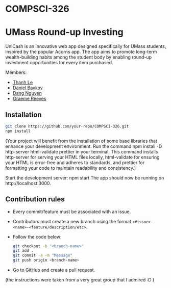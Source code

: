 # COMPSCI-326
# UMass Round-up Investing

UniCash is an innovative web app designed specifically for UMass students, inspired by the popular Acorns app. The app aims to promote long-term wealth-building habits among the student body by enabling round-up investment opportunities for every item purchased.

Members:

- [Thanh Le](https://github.com/weebao)
- [Daniel Baykov](https://github.com/danbayk)
- [Dang Nguyen](https://github.com/dangprolegend)
- [Graeme Reeves](https://github.com/4b41)

## Installation

```bash
git clone https://github.com/your-repo/COMPSCI-326.git
npm install
```

(Your project will benefit from the installation of some base libraries that enhance your development environment. Run the command npm install -D http-server html-validate prettier in your terminal. This command installs http-server for serving your HTML files locally, html-validate for ensuring your HTML is error-free and adheres to standards, and prettier for formatting your code to maintain readability and consistency.)

Start the development server: npm start
The app should now be running on http://localhost:3000.

## Contribution rules

- Every commit/feature must be associated with an issue.
- Contributors must create a new branch using the format `<#issue>-<name>-<feature/description/etc>`.
- Follow the code below:

  ```bash
  git checkout -b "<branch-name>"
  git add .
  git commit -a -m "Message"
  git push origin <branch-name>
  ```

- Go to GitHub and create a pull request.

(the instructions were taken from a very great group that I admired :D )